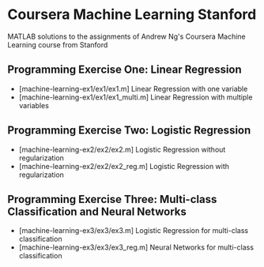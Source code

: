 # Coursera Machine Learning Stanford
MATLAB solutions to the assignments of Andrew Ng's Coursera Machine Learning course from Stanford

## Programming Exercise One: Linear Regression
* [machine-learning-ex1/ex1/ex1.m] Linear Regression with one variable
* [machine-learning-ex1/ex1/ex1_multi.m] Linear Regression with multiple variables
  
## Programming Exercise Two: Logistic Regression
* [machine-learning-ex2/ex2/ex2.m] Logistic Regression without regularization
* [machine-learning-ex2/ex2/ex2_reg.m] Logistic Regression with regularization

## Programming Exercise Three: Multi-class Classification and Neural Networks
* [machine-learning-ex3/ex3/ex3.m] Logistic Regression for multi-class classification
* [machine-learning-ex3/ex3/ex3_reg.m] Neural Networks for multi-class classification
